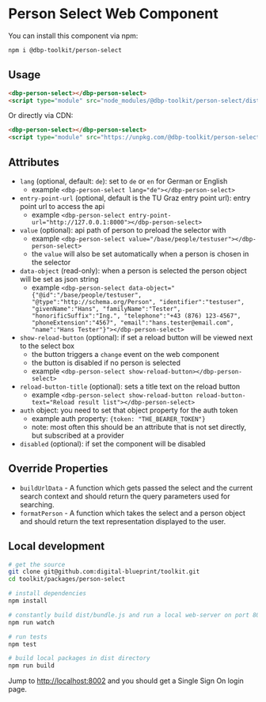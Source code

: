# Person Select Web Component

You can install this component via npm:

```bash
npm i @dbp-toolkit/person-select
```

## Usage

```html
<dbp-person-select></dbp-person-select>
<script type="module" src="node_modules/@dbp-toolkit/person-select/dist/dbp-person-select.js"></script>
```

Or directly via CDN:

```html
<dbp-person-select></dbp-person-select>
<script type="module" src="https://unpkg.com/@dbp-toolkit/person-select@0.2.2/dist/dbp-person-select.js"></script>
```

## Attributes

- `lang` (optional, default: `de`): set to `de` or `en` for German or English
    - example `<dbp-person-select lang="de"></dbp-person-select>`
- `entry-point-url` (optional, default is the TU Graz entry point url): entry point url to access the api
    - example `<dbp-person-select entry-point-url="http://127.0.0.1:8000"></dbp-person-select>`
- `value` (optional): api path of person to preload the selector with
    - example `<dbp-person-select value="/base/people/testuser"></dbp-person-select>`
    - the `value` will also be set automatically when a person is chosen in the selector
- `data-object` (read-only): when a person is selected the person object will be set as json string
    - example `<dbp-person-select data-object="{"@id":"/base/people/testuser", "@type":"http://schema.org/Person", "identifier":"testuser", "givenName":"Hans", "familyName":"Tester", "honorificSuffix":"Ing.", "telephone":"+43 (876) 123-4567", "phoneExtension":"4567", "email":"hans.tester@email.com", "name":"Hans Tester"}"></dbp-person-select>`
- `show-reload-button` (optional): if set a reload button will be viewed next to the select box
    - the button triggers a `change` event on the web component
    - the button is disabled if no person is selected
    - example `<dbp-person-select show-reload-button></dbp-person-select>`
- `reload-button-title` (optional): sets a title text on the reload button
    - example `<dbp-person-select show-reload-button reload-button-text="Reload result list"></dbp-person-select>`
- `auth` object: you need to set that object property for the auth token
    - example auth property: `{token: "THE_BEARER_TOKEN"}`
    - note: most often this should be an attribute that is not set directly, but subscribed at a provider
- `disabled` (optional): if set the component will be disabled

## Override Properties

- `buildUrlData` - A function which gets passed the select and the current search context and
  should return the query parameters used for searching.
- `formatPerson` - A function which takes the select and a person object and should
  return the text representation displayed to the user.

## Local development

```bash
# get the source
git clone git@github.com:digital-blueprint/toolkit.git
cd toolkit/packages/person-select

# install dependencies
npm install

# constantly build dist/bundle.js and run a local web-server on port 8002 
npm run watch

# run tests
npm test

# build local packages in dist directory
npm run build
```

Jump to <http://localhost:8002> and you should get a Single Sign On login page.
